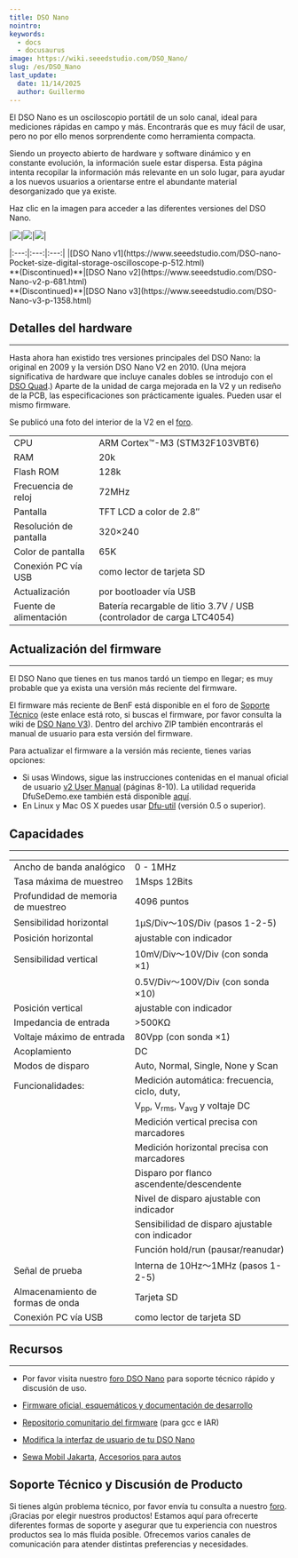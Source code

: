 ```yaml
---
title: DSO Nano
nointro:
keywords:
  - docs
  - docusaurus
image: https://wiki.seeedstudio.com/DSO_Nano/
slug: /es/DSO_Nano
last_update:
  date: 11/14/2025
  author: Guillermo
---
```

El DSO Nano es un osciloscopio portátil de un solo canal, ideal para mediciones rápidas en campo y más. Encontrarás que es muy fácil de usar, pero no por ello menos sorprendente como herramienta compacta.

Siendo un proyecto abierto de hardware y software dinámico y en constante evolución, la información suele estar dispersa. Esta página intenta recopilar la información más relevante en un solo lugar, para ayudar a los nuevos usuarios a orientarse entre el abundante material desorganizado que ya existe.

Haz clic en la imagen para acceder a las diferentes versiones del DSO Nano.

|[![](https://files.seeedstudio.com/wiki/DSO_Nano/img/Dsonanointro.jpg)](https://www.seeedstudio.com/DSO-nano-Pocket-size-digital-storage-oscilloscope-p-512.html)|[![](https://files.seeedstudio.com/wiki/DSO_Nano/img/Dsonanov2intro.jpg)](https://www.seeedstudio.com/DSO-Nano-v2-p-681.html)|[![](https://files.seeedstudio.com/wiki/DSO_Nano/img/Nano_v3.jpg)](https://www.seeedstudio.com/DSO-Nano-v3-p-1358.html)|

<div>
  |:---:|:---:|:---:|
  |[DSO Nano v1](https://www.seeedstudio.com/DSO-nano-Pocket-size-digital-storage-oscilloscope-p-512.html)<br />**(Discontinued)**|[DSO Nano v2](https://www.seeedstudio.com/DSO-Nano-v2-p-681.html)<br />**(Discontinued)**|[DSO Nano v3](https://www.seeedstudio.com/DSO-Nano-v3-p-1358.html)
</div>

## Detalles del hardware
---
Hasta ahora han existido tres versiones principales del DSO Nano: la original en 2009 y la versión DSO Nano V2 en 2010. (Una mejora significativa de hardware que incluye canales dobles se introdujo con el [DSO Quad](https://wiki.seeedstudio.com/DSO_Quad).) Aparte de la unidad de carga mejorada en la V2 y un rediseño de la PCB, las especificaciones son prácticamente iguales. Pueden usar el mismo firmware.

Se publicó una foto del interior de la V2 en el [foro](https://community.seeedstudio.com/discover.html?t=DSO).

<table >
<tr>
<td> CPU
</td>
<td> ARM Cortex™-M3 (STM32F103VBT6)
</td></tr>
<tr>
<td> RAM
</td>
<td> 20k
</td></tr>
<tr>
<td> Flash ROM
</td>
<td> 128k
</td></tr>
<tr>
<td> Frecuencia de reloj
</td>
<td> 72MHz
</td></tr>
<tr>
<td> Pantalla
</td>
<td> TFT LCD a color de 2.8″
</td></tr>
<tr>
<td> Resolución de pantalla
</td>
<td> 320×240
</td></tr>
<tr>
<td> Color de pantalla
</td>
<td> 65K
</td></tr>
<tr>
<td> Conexión PC vía USB
</td>
<td> como lector de tarjeta SD
</td></tr>
<tr>
<td> Actualización
</td>
<td> por bootloader vía USB
</td></tr>
<tr>
<td> Fuente de alimentación
</td>
<td> Batería recargable de litio 3.7V / USB (controlador de carga LTC4054)
</td></tr></table>

## Actualización del firmware
---
El DSO Nano que tienes en tus manos tardó un tiempo en llegar; es muy probable que ya exista una versión más reciente del firmware.

El firmware más reciente de BenF está disponible en el foro de [Soporte Técnico](https://forum.seeedstudio.com/viewtopic.php?f=12&amp;t=1793) (este enlace está roto, si buscas el firmware, por favor consulta la wiki de [DSO Nano V3](https://wiki.seeedstudio.com/DSO_Nano_v3/)). Dentro del archivo ZIP también encontrarás el manual de usuario para esta versión del firmware.

Para actualizar el firmware a la versión más reciente, tienes varias opciones:

* Si usas Windows, sigue las instrucciones contenidas en el manual oficial de usuario [v2 User Manual](https://files.seeedstudio.com/wiki/DSO_Nano/res/DSO%20Nano%20v2%20Manual.pdf) (páginas 8-10). La utilidad requerida DfuSeDemo.exe también está disponible [aquí](http://dsonano.googlecode.com/files/um0412.zip).
* En Linux y Mac OS X puedes usar [Dfu-util](https://wiki.seeedstudio.com/Dfu-util) (versión 0.5 o superior).

## Capacidades
---
<table >
<tr>
<td> Ancho de banda analógico
</td>
<td> 0 - 1MHz
</td></tr>
<tr>
<td> Tasa máxima de muestreo
</td>
<td> 1Msps 12Bits
</td></tr>
<tr>
<td> Profundidad de memoria de muestreo
</td>
<td> 4096 puntos
</td></tr>
<tr>
<td> Sensibilidad horizontal
</td>
<td> 1μS/Div～10S/Div (pasos 1-2-5)
</td></tr>
<tr>
<td> Posición horizontal
</td>
<td> ajustable con indicador
</td></tr>
<tr>
<td> Sensibilidad vertical
</td>
<td> 10mV/Div～10V/Div (con sonda ×1)
</td></tr>
<tr>
<td>
</td>
<td> 0.5V/Div～100V/Div (con sonda ×10)
</td></tr>
<tr>
<td> Posición vertical
</td>
<td> ajustable con indicador
</td></tr>
<tr>
<td> Impedancia de entrada
</td>
<td> &gt;500KΩ
</td></tr>
<tr>
<td> Voltaje máximo de entrada
</td>
<td> 80Vpp (con sonda ×1)
</td></tr>
<tr>
<td> Acoplamiento
</td>
<td> DC
</td></tr>
<tr>
<td> Modos de disparo
</td>
<td> Auto, Normal, Single, None y Scan
</td></tr>
<tr>
<td> Funcionalidades:
</td>
<td> Medición automática: frecuencia, ciclo, duty,
</td></tr>
<tr>
<td>
</td>
<td> V<sub>pp</sub>, V<sub>rms</sub>, V<sub>avg</sub> y voltaje DC
</td></tr>
<tr>
<td>
</td>
<td> Medición vertical precisa con marcadores
</td></tr>
<tr>
<td>
</td>
<td> Medición horizontal precisa con marcadores
</td></tr>
<tr>
<td>
</td>
<td> Disparo por flanco ascendente/descendente
</td></tr>
<tr>
<td>
</td>
<td> Nivel de disparo ajustable con indicador
</td></tr>
<tr>
<td>
</td>
<td> Sensibilidad de disparo ajustable con indicador
</td></tr>
<tr>
<td>
</td>
<td> Función hold/run (pausar/reanudar)
</td></tr>
<tr>
<td> Señal de prueba
</td>
<td> Interna de 10Hz～1MHz (pasos 1-2-5)
</td></tr>
<tr>
<td> Almacenamiento de formas de onda
</td>
<td> Tarjeta SD
</td></tr>
<tr>
<td> Conexión PC vía USB
</td>
<td> como lector de tarjeta SD
</td></tr></table>

## Recursos
---
* Por favor visita nuestro [foro DSO Nano](https://community.seeedstudio.com/discover.html?t=DSO) para soporte técnico rápido y discusión de uso.
* [Firmware oficial, esquemáticos y documentación de desarrollo](http://code.google.com/p/dsonano/)

* [Repositorio comunitario del firmware](https://gitlab.com/dsonano/dso-firmware) (para gcc e IAR)

* [Modifica la interfaz de usuario de tu DSO Nano](https://files.seeedstudio.com/wiki/DSO_Nano/res/DSOUI.pdf)

* [Sewa Mobil Jakarta](http://www.awanirentcar.com), [Accesorios para autos](http://kiosauto.com)

## Soporte Técnico y Discusión de Producto

Si tienes algún problema técnico, por favor envía tu consulta a nuestro [foro](http://forum.seeedstudio.com/).  
¡Gracias por elegir nuestros productos! Estamos aquí para ofrecerte diferentes formas de soporte y asegurar que tu experiencia con nuestros productos sea lo más fluida posible. Ofrecemos varios canales de comunicación para atender distintas preferencias y necesidades.


<div class="button_tech_support_container">
<a href="https://forum.seeedstudio.com/" class="button_forum"></a> 
<a href="https://www.seeedstudio.com/contacts" class="button_email"></a>
</div>

<div class="button_tech_support_container">
<a href="https://discord.gg/eWkprNDMU7" class="button_discord"></a> 
<a href="https://github.com/Seeed-Studio/wiki-documents/discussions/69" class="button_discussion"></a>
</div>